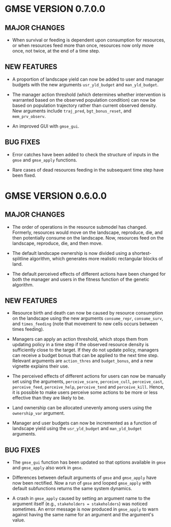 # GMSE VERSION 0.7.0.0

## MAJOR CHANGES

* When survival or feeding is dependent upon consumption for resources, or when resources feed more than once, resources now only move once, not twice, at the end of a time step.

## NEW FEATURES

* A proportion of landscape yield can now be added to user and manager budgets with the new arguments `usr_yld_budget` and `man_yld_budget`.

* The manager action threshold (which determines whether intervention is warranted based on the observed population condition) can now be based on population trajectory rather than current observed density. New arguments include `traj_pred`, `bgt_bonus_reset`, and `mem_prv_observ`.

* An improved GUI with `gmse_gui`.

## BUG FIXES

* Error catches have been added to check the structure of inputs in the `gmse` and `gmse_apply` functions.

* Rare cases of dead resources feeding in the subsequent time step have been fixed.

# GMSE VERSION 0.6.0.0

## MAJOR CHANGES

* The order of operations in the resource submodel has changed. Formerly, resources would move on the landscape, reproduce, die, and then potentially consume on the landscape. Now, resources feed on the landscape, reproduce, die, and then move.

* The default landscape ownership is now divided using a shortest-splitline algorithm, which generates more realistic rectangular blocks of land.

* The default perceived effects of different actions have been changed for both the manager and users in the fitness function of the genetic algorithm.

## NEW FEATURES

* Resource birth and death can now be caused by resource consumption on the landscape using the new arguments `consume_repr`, `consume_surv`, and `times_feeding` (note that movement to new cells occurs between times feeding).

* Managers can apply an action threshold, which stops them from updating policy in a time step if the observed resource density is sufficiently close to the target. If they do not update policy, managers can receive a budget bonus that can be applied to the next time step. Relevant arguments are `action_thres` and `budget_bonus`, and a new vignette explains their use.

* The perceived effects of different actions for users can now be manually set using the arguments, `perceive_scare`, `perceive_cull`, `perceive_cast`, `perceive_feed`, `perceive_help`, `perceive_tend` and `perceive_kill`. Hence, it is possible to make users perceive some actions to be more or less effective than they are likely to be.

* Land ownership can be allocated unevenly among users using the `ownership_var` argument.

* Manager and user budgets can now be incremented as a function of landscape yield using the `usr_yld_budget` and `man_yld_budget` arguments.


## BUG FIXES

* The `gmse_gui` function has been updated so that options available in `gmse` and `gmse_apply` also work in `gmse`.

* Differences between default arguments of `gmse` and `gmse_apply` have now been rectified. Now a run of `gmse` and looped `gmse_apply` with default subfunctions returns the same system dynamics.

* A crash in `gmse_apply` caused by setting an argument name to the argument itself (e.g., `stakeholders = stakeholders`) was noticed sometimes. An error message is now produced in `gmse_apply` to warn against having the same name for an argument and the argument's value.


